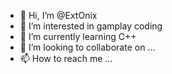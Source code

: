 - 👋 Hi, I’m @ExtOnix
- 👀 I’m interested in gamplay coding
- 🌱 I’m currently learning C++
- 💞️ I’m looking to collaborate on ...
- 📫 How to reach me ...

<!---
ExtOnix/ExtOnix is a ✨ special ✨ repository because its `README.md` (this file) appears on your GitHub profile.
You can click the Preview link to take a look at your changes.
--->
